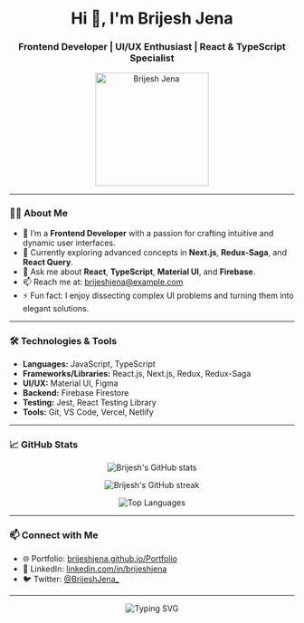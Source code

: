 <h1 align="center">Hi 👋, I'm Brijesh Jena</h1>
<h3 align="center">Frontend Developer | UI/UX Enthusiast | React & TypeScript Specialist</h3>

<p align="center">
  <a href="https://brijeshjena.github.io/Portfolio/">
    <img src="https://brijeshjena.github.io/Portfolio/assets/profile-pic.png" alt="Brijesh Jena" width="200" />
  </a>
</p>

---

### 🧑‍💻 About Me

- 🔭 I’m a **Frontend Developer** with a passion for crafting intuitive and dynamic user interfaces.
- 🌱 Currently exploring advanced concepts in **Next.js**, **Redux-Saga**, and **React Query**.
- 💬 Ask me about **React**, **TypeScript**, **Material UI**, and **Firebase**.
- 📫 Reach me at: [brijeshjena@example.com](mailto:brijeshjena@example.com)
- ⚡ Fun fact: I enjoy dissecting complex UI problems and turning them into elegant solutions.

---

### 🛠️ Technologies & Tools

- **Languages:** JavaScript, TypeScript
- **Frameworks/Libraries:** React.js, Next.js, Redux, Redux-Saga
- **UI/UX:** Material UI, Figma
- **Backend:** Firebase Firestore
- **Testing:** Jest, React Testing Library
- **Tools:** Git, VS Code, Vercel, Netlify

---

### 📈 GitHub Stats

<p align="center">
  <img src="https://github-readme-stats.vercel.app/api?username=brijeshjena&show_icons=true&theme=default" alt="Brijesh's GitHub stats" />
</p>

<p align="center">
  <img src="https://github-readme-streak-stats.herokuapp.com/?user=brijeshjena&theme=default" alt="Brijesh's GitHub streak" />
</p>

<p align="center">
  <img src="https://github-readme-stats.vercel.app/api/top-langs/?username=brijeshjena&layout=compact&theme=default" alt="Top Languages" />
</p>

---

### 📫 Connect with Me

- 🌐 Portfolio: [brijeshjena.github.io/Portfolio](https://brijeshjena.github.io/Portfolio/)
- 💼 LinkedIn: [linkedin.com/in/brijeshjena](https://linkedin.com/in/brijeshjena)
- 🐦 Twitter: [@BrijeshJena_](https://twitter.com/BrijeshJena_)

---

<p align="center">
  <img src="https://readme-typing-svg.herokuapp.com?font=Fira+Code&size=24&duration=3000&pause=500&center=true&width=435&lines=Frontend+Developer;React+Enthusiast;UI/UX+Designer;Lifelong+Learner" alt="Typing SVG" />
</p>
